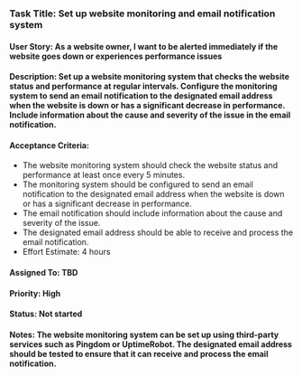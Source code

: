 ### Task Title: Set up website monitoring and email notification system
#### User Story: As a website owner, I want to be alerted immediately if the website goes down or experiences performance issues

#### Description: Set up a website monitoring system that checks the website status and performance at regular intervals. Configure the monitoring system to send an email notification to the designated email address when the website is down or has a significant decrease in performance. Include information about the cause and severity of the issue in the email notification.

#### Acceptance Criteria:

- The website monitoring system should check the website status and performance at least once every 5 minutes.
- The monitoring system should be configured to send an email notification to the designated email address when the website is down or has a significant decrease in performance.
- The email notification should include information about the cause and severity of the issue.
- The designated email address should be able to receive and process the email notification.
- Effort Estimate: 4 hours

#### Assigned To: TBD

#### Priority: High

#### Status: Not started

#### Notes: The website monitoring system can be set up using third-party services such as Pingdom or UptimeRobot. The designated email address should be tested to ensure that it can receive and process the email notification.
